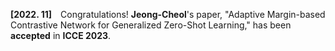 **[2022. 11]** Congratulations! **Jeong-Cheol**'s paper, "Adaptive Margin-based Contrastive Network for Generalized Zero-Shot Learning," has been **accepted** in **ICCE 2023**.

